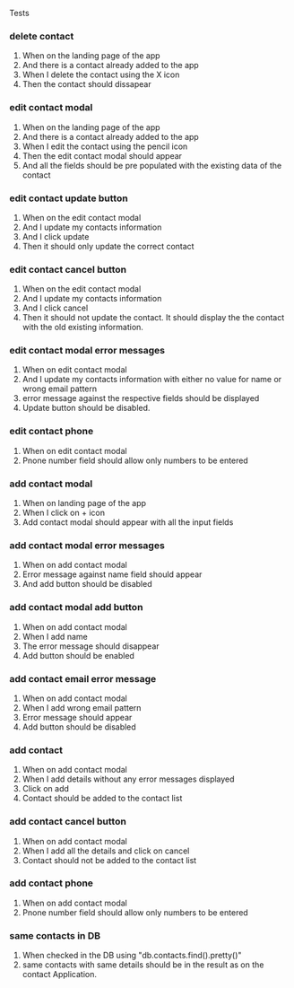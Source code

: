 
Tests

### delete contact 
1. When on the landing page of the app
2. And there is a contact already added to the app
3. When I delete the contact using the X icon
4. Then the contact should dissapear

### edit contact modal 
1. When on the landing page of the app
2. And there is a contact already added to the app
3. When I edit the contact using the pencil icon
4. Then the edit contact modal should appear
5. And all the fields should be pre populated with the existing data of the contact

### edit contact update button 
1. When on the edit contact modal
2. And I update my contacts information
3. And I click update
4. Then it should only update the correct contact

### edit contact cancel button
1. When on the edit contact modal
2. And I update my contacts information
3. And I click cancel
4. Then it should not update the contact. It should display the the contact with the old existing information.

### edit contact modal error messages
1. When on edit contact modal
2. And I update my contacts information with either no value for name or wrong email pattern
3. error message against the respective fields should be displayed
4. Update button should be disabled.

### edit contact phone
1. When on edit contact modal
2. Pnone number field should allow only numbers to be entered

### add contact modal
1. When on landing page of the app
2. When I click on + icon
3. Add contact modal should appear with all the input fields

### add contact modal error messages
1. When on add contact modal
2. Error message against name field should appear
3. And add button should be disabled

### add contact modal add button
1. When on add contact modal
2. When I add name
3. The error message should disappear
4. Add button should be enabled

### add contact email error message
1. When on add contact modal
2. When I add wrong email pattern
3. Error message should appear
4. Add button should be disabled

### add contact 
1. When on add contact modal
2. When I add details without any error messages displayed
3. Click on add
4. Contact should be added to the contact list

### add contact cancel button
1. When on add contact modal
2. When I add all the details and click on cancel
3. Contact should not be added to the contact list

### add contact phone
1. When on add contact modal
2. Pnone number field should allow only numbers to be entered

### same contacts in DB
1. When checked in the DB using "db.contacts.find().pretty()"
2. same contacts with same details should be in the result as on the contact Application.


